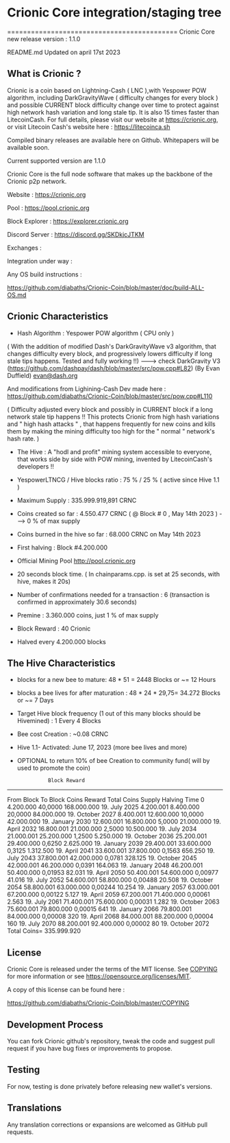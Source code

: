 
# Crionic Core integration/staging tree
===========================================
Crionic Core new release version : 1.1.0

README.md Updated on april 17st 2023

What is Crionic ?
----------------------

Crionic is a coin based on Lightning-Cash ( LNC ),with Yespower POW algorithm, including DarkGravityWave ( difficulty changes for every block ) and possible CURRENT block difficulty change over time to protect against high network hash variation and long stale tip. It is also 15 times faster than LitecoinCash. For full details, please visit our website at https://crionic.org, or visit Litecoin Cash's website here : https://litecoinca.sh 

Compiled binary releases are available here on Github.
Whitepapers will be available soon.

Current supported version are 1.1.0

Crionic Core is the full node software that makes up the backbone of the Crionic p2p network.


Website : https://crionic.org

Pool : https://pool.crionic.org

Block Explorer : https://explorer.crionic.org

Discord Server : https://discord.gg/SKDkjcJTKM


Exchanges : 

Integration under way : 



Any OS build instructions :

https://github.com/diabaths/Crionic-Coin/blob/master/doc/build-ALL-OS.md




Crionic Characteristics
---------------------------------------------------------------------------


- Hash Algorithm : Yespower POW algorithm    ( CPU only )

( With the addition of modified Dash's DarkGravityWave v3 algorithm, that changes difficulty every block, and progressively lowers difficulty if long stale tips happens. Tested and fully working !!) ---> check DarkGravity V3 (https://github.com/dashpay/dash/blob/master/src/pow.cpp#L82) (By Evan Duffield)
 <evan@dash.org>

And modifications from Lighining-Cash Dev made here :        https://github.com/diabaths/Crionic-Coin/blob/master/src/pow.cpp#L110

( Difficulty adjusted every block and possibly in CURRENT block if a long network stale tip happens !! This protects Crionic from high hash variations and " high hash attacks " , that happens frequently for new coins and kills them by making the mining difficulty too high for the " normal " network's hash rate. )


- The Hive : A "hodl and profit" mining system accessible to everyone, that works side by side with POW mining, invented by LitecoinCash's developers !!

- YespowerLTNCG / Hive blocks ratio : 75 % / 25 % ( active since Hive 1.1 )

- Maximum Supply : 335.999.919,891 CRNC 

- Coins created so far : 4.550.477 CRNC ( @ Block # 0 , May 14th 2023 ) ---> 0 % of max supply

- Coins burned in the hive so far : 68.000 CRNC  on May 14th 2023 

- First halving : Block #4.200.000

- Official Mining Pool http://pool.crionic.org

- 20 seconds block time. ( In chainparams.cpp. is set at 25 seconds, with hive, makes it 20s)

- Number of confirmations needed for a transaction : 6  (transaction is confirmed in approximately 30.6 seconds)

- Premine : 3.360.000 coins, just 1 % of max supply

- Block Reward : 40 Crionic

- Halved every 4.200.000 blocks


The Hive Characteristics
---------------------------------------------------------------------------

- blocks for a new bee to mature: 48 * 51 = 2448 Blocks or ~= 12 Hours

- blocks a bee lives for after maturation : 48 * 24 * 29,75= 34.272 Blocks or ~= 7 Days

- Target Hive block frequency (1 out of this many blocks should be Hivemined) : 1 Every 4 Blocks 

- Bee cost Creation : ~0.08 CRNC

- Hive 1.1- Activated: June 17, 2023 (more bee lives and more) 

- OPTIONAL to return 10% of bee Creation to community fund( will by used to promote the coin)



				Block Reward
-------------------------------------------------------------------------------------------------------
				
From Block	To Block	Coins Reward	Total Coins Supply		Halving Time
0		4.200.000	40,0000			168.000.000		19. July 2025
4.200.001	8.400.000	20,0000			84.000.000		19. October 2027
8.400.001	12.600.000	10,0000			42.000.000	        19. January 2030
12.600.001	16.800.000	5,0000			21.000.000	        19. April 2032
16.800.001	21.000.000	2,5000			10.500.000	        19. July 2034
21.000.001	25.200.000	1,2500			5.250.000	        19. October 2036
25.200.001	29.400.000	0,6250			2.625.000	        19. January 2039
29.400.001	33.600.000	0,3125			1.312.500	        19. April 2041
33.600.001	37.800.000	0,1563			656.250		        19. July 2043
37.800.001	42.000.000	0,0781			328.125		        19. October 2045
42.000.001	46.200.000	0,0391			164.063		        19. January 2048
46.200.001	50.400.000	0,01953			82.031		        19. April 2050
50.400.001	54.600.000	0,00977			41.016		        19. July 2052
54.600.001	58.800.000	0,00488			20.508		        19. October 2054
58.800.001	63.000.000	0,00244			10.254		        19. January 2057
63.000.001	67.200.000	0,00122			5.127		        19. April 2059
67.200.001	71.400.000	0,00061			2.563		        19. July 2061
71.400.001	75.600.000	0,00031			1.282		        19. October 2063
75.600.001	79.800.000	0,00015			641		        19. January 2066
79.800.001	84.000.000	0,00008			320	       	        19. April 2068
84.000.001	88.200.000	0,00004			160		        19. July 2070
88.200.001	92.400.000	0,00002			80		        19. October 2072
			Total Coins=			335.999.920	



License
-------

Crionic Core is released under the terms of the MIT license. See [COPYING](COPYING) for more
information or see https://opensource.org/licenses/MIT.

A copy of this license can be found here :

https://github.com/diabaths/Crionic-Coin/blob/master/COPYING


Development Process
-------------------

You can fork Crionic github's repository, tweak the code and suggest pull request if you have bug fixes or improvements to propose.

Testing
-------

For now, testing is done privately before releasing new wallet's versions.

Translations
------------

Any translation corrections or expansions are welcomed as GitHub pull requests.
